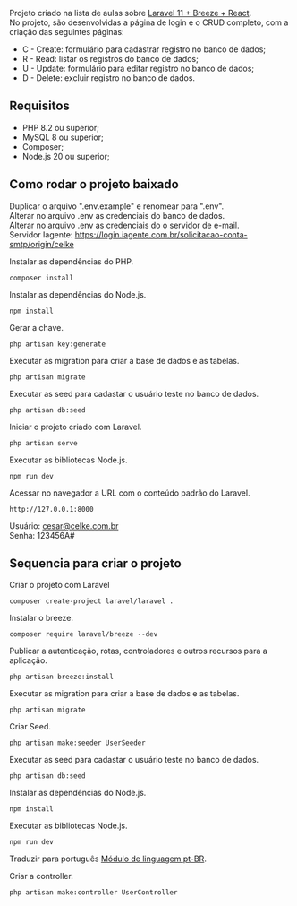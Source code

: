 Projeto criado na lista de aulas sobre [Laravel 11 + Breeze + React](https://www.youtube.com/watch?v=znsgqyMEHbQ&list=PLmY5AEiqDWwB-PgodkP4GA-Tg1KC08KSx).<br>
No projeto, são desenvolvidas a página de login e o CRUD completo, com a criação das seguintes páginas:<br>
* C - Create: formulário para cadastrar registro no banco de dados;
* R - Read: listar os registros do banco de dados;
* U - Update: formulário para editar registro no banco de dados;
* D - Delete: excluir registro no banco de dados.

## Requisitos

* PHP 8.2 ou superior;
* MySQL 8 ou superior;
* Composer;
* Node.js 20 ou superior;

## Como rodar o projeto baixado

Duplicar o arquivo ".env.example" e renomear para ".env".<br>
Alterar no arquivo .env as credenciais do banco de dados.<br>
Alterar no arquivo .env as credenciais do o servidor de e-mail.<br>
Servidor Iagente: https://login.iagente.com.br/solicitacao-conta-smtp/origin/celke<br>

Instalar as dependências do PHP.
```
composer install
```

Instalar as dependências do Node.js.
```
npm install
```

Gerar a chave.
```
php artisan key:generate
```

Executar as migration para criar a base de dados e as tabelas.
```
php artisan migrate
```

Executar as seed para cadastar o usuário teste no banco de dados.
```
php artisan db:seed
```

Iniciar o projeto criado com Laravel.
```
php artisan serve
```

Executar as bibliotecas Node.js.
```
npm run dev
```

Acessar no navegador a URL com o conteúdo padrão do Laravel.
```
http://127.0.0.1:8000
```

Usuário: cesar@celke.com.br<br>
Senha: 123456A#<br>


## Sequencia para criar o projeto
Criar o projeto com Laravel
```
composer create-project laravel/laravel .
```

Instalar o breeze.
```
composer require laravel/breeze --dev
```

Publicar a autenticação, rotas, controladores e outros recursos para a aplicação.
```
php artisan breeze:install
```

Executar as migration para criar a base de dados e as tabelas.
```
php artisan migrate
```

Criar Seed.
```
php artisan make:seeder UserSeeder
```

Executar as seed para cadastar o usuário teste no banco de dados.
```
php artisan db:seed
```

Instalar as dependências do Node.js.
```
npm install
```

Executar as bibliotecas Node.js.
```
npm run dev
```

Traduzir para português [Módulo de linguagem pt-BR](https://github.com/lucascudo/laravel-pt-BR-localization).

Criar a controller.
```
php artisan make:controller UserController
```
